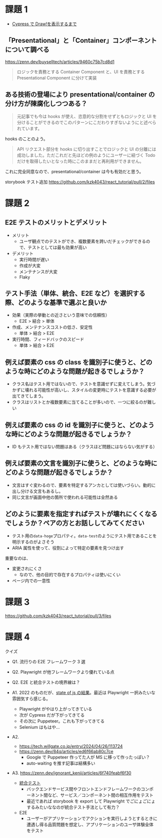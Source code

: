 # 課題 1

- [Cypress で Draw!を表示するまで](https://github.com/kzk4043/react_tutorial/pull/1/files)

## 「Presentational」と「Container」コンポーネントについて調べる

https://zenn.dev/buyselltech/articles/9460c75b7cd8d1

> ロジックを責務とする Container Component と、UI を責務とする Presentational Component に分けて実装

## ある技術の登場により presentational/container の分け方が陳腐化しつつある？

> 元記事でも今は hooks が使え、恣意的な分割をせずともロジックと UI を分けることができるのでこのパターンにこだわりすぎないようにと述べられています。

hooks のことのよう。

> API リクエスト部分を hooks に切り出すことでロジックと UI の分離には成功しました。ただこれだと先ほどの例のようにユーザーに紐づく Todo だけを取得したいとなった時にこのままだと再利用ができません。

これに完全同意なので、presentational/container は今も有効だと思う。

storybook テスト追加
https://github.com/kzk4043/react_tutorial/pull/2/files

# 課題 2

## E2E テストのメリットとデメリット

- メリット
  - ユーザ観点でのテストができ、複数要素を跨いだチェックができるので、テストとしては最も効果が高い
- デメリット
  - 実行時間が遅い
  - 作成が大変
  - メンテナンスが大変
  - Flaky

## テスト手法（単体、統合、E2E など）を選択する際、どのような基準で選ぶと良いか

- 効果（実際の挙動との近さという意味での信頼性）
  - E2E > 結合 > 単体
- 作成、メンテナンスコストの低さ、安定性
  - 単体 > 結合 > E2E
- 実行時間、フィードバックのスピード
  - 単体 > 結合 > E2E

## 例えば要素の css の class を識別子に使うと、どのような時にどのような問題が起きるでしょうか？

- クラス名はテスト用ではないので、テストを意識せずに変えてしまう。気づかずに壊れる可能性が高いし、スタイルの変更時にテストを意識する必要が出てきてしまう。
- クラスはリストとか複数要素に当てることが多いので、一つに絞るのが難しい

## 例えば要素の css の id を識別子に使うと、どのような時にどのような問題が起きるでしょうか？

- ID もテスト用ではない問題はある（クラスほど問題にはならない気がする）

## 例えば要素の文言を識別子に使うと、どのような時にどのような問題が起きるでしょうか？

- 文言はすぐ変わるので、要素を特定するアンカとしては使いづらい。動的に出し分ける文言もあるし。
- 同じ文言が画面中他の箇所で使われる可能性は全然ある

## どのように要素を指定すればテストが壊れにくくなるでしょうか？ペアの方とお話ししてみてください

- テスト用の`data-hoge`プロパティ。`data-test`のようにテスト用であることを明示するのがよさそう
- ARIA 属性を使って、役割によって特定の要素を見つけ出す

重要なのは、

- 変更されにくさ
  - なので、他の目的で存在するプロパティは使いにくい
- ページ内での一意性

# 課題 3

https://github.com/kzk4043/react_tutorial/pull/3/files

# 課題 4

クイズ

- Q1. 流行りの E2E フレームワーク 3 選
- Q2. Playwright が他フレームワークより優れている点
- Q2. E2E と統合テストの境界線は？

- A1. 2022 のものだが、[state of js の結果](https://2022.stateofjs.com/en-US/libraries/testing/)。最近は Playwright 一択みたいな雰囲気すら感じる。
  - Playwright がやはり上がってきている
  - 次が Cypress だが下がってきてる
  - その次に Puppeteer。これも下がってきてる
  - Selenium はもはや…
- A2.
  - https://tech.willgate.co.jp/entry/2024/04/26/113724
  - https://zenn.dev/84q/articles/ed6f66ab80c7ce
    - Google で Puppeteer 作ってた人が MS に移って作ったっぽい？
    - auto-waiting を推す記事は結構多い
- A3. https://zenn.dev/ignorant_kenji/articles/6f740feabf6f30
  - [統合テスト](https://zenn.dev/aldagram_tech/articles/kanna-integration-test)
    - バックエンドサービス間やフロントエンドフレームワークのコンポーネント間など、サービス／コンポーネント間の相互作用をテスト
    - 最近であれば storybook を export して Playwright でごにょごにょするみたいななのが統合テスト手法として有力？
  - E2E
    - ユーザーがアプリケーションでアクションを実行しようとするときに遭遇し得る品質問題を想定し、アプリケーションのユーザ体験全体をテスト
